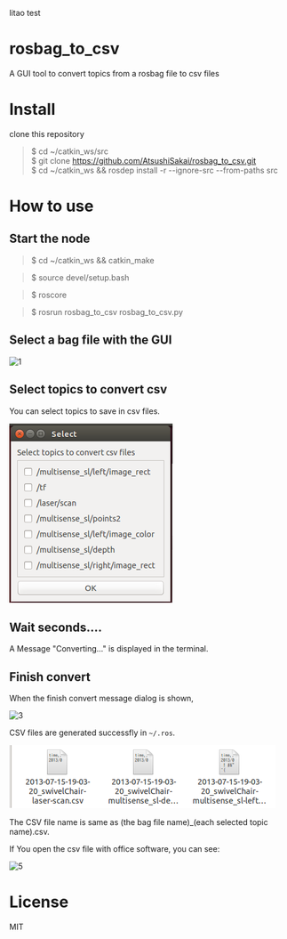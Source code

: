 litao test
# rosbag_to_csv

A GUI tool to convert topics from a rosbag file to csv files

# Install

clone this repository

> $ cd ~/catkin_ws/src  
> $ git clone https://github.com/AtsushiSakai/rosbag_to_csv.git  
> $ cd ~/catkin_ws && rosdep install -r --ignore-src --from-paths src

# How to use

## Start the node
> $ cd ~/catkin_ws && catkin_make 

> $ source devel/setup.bash  

> $ roscore

> $ rosrun rosbag_to_csv rosbag_to_csv.py

## Select a bag file with the GUI

![1](https://github.com/AtsushiSakai/rosbag_to_csv/wiki/1.png)

## Select topics to convert csv

You can select topics to save in csv files.

![2](https://github.com/AtsushiSakai/rosbag_to_csv/blob/master/images/pic1.png)

## Wait seconds....

A Message "Converting..." is displayed in the terminal.

## Finish convert

When the finish convert message dialog is shown,

![3](https://github.com/AtsushiSakai/rosbag_filter_gui/wiki/4.png)

CSV files are generated successfly in `~/.ros`.

![4](https://github.com/AtsushiSakai/rosbag_to_csv/blob/master/images/pic2.png)


The CSV file name is same as (the bag file name)_(each selected topic name).csv.

If You open the csv file with office software, you can see:

![5](https://github.com/AtsushiSakai/rosbag_to_csv/wiki/3.png)


# License

MIT
